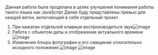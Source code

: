 Данная работа была проделана в целях улучшения понимания работы такого языка как JavaScript
Далее буду представлены превью для каждой ветки, включающей в себя отдельный проект
1) При нажатии отдельной клавиши воспроизводиться звук![image](https://github.com/Shkirenkoroma/vanillaJS/assets/61347452/08fc64a8-0e1e-420f-a066-32f212ec63ca)
2) Работа с объектом даты и отображение актуального времени ![image](https://github.com/Shkirenkoroma/vanillaJS/assets/61347452/32239521-4eb0-4a3b-94f1-2e52f69539f2)
3) Изменение блюра фотографии и его смещение относительно исходного положения ![image](https://github.com/Shkirenkoroma/vanillaJS/assets/61347452/ba369fb4-2c8b-4d1f-8c87-74ecd28ba8d6)
![image](https://github.com/Shkirenkoroma/vanillaJS/assets/61347452/5d999082-dfbc-4f39-9ba5-87fc5335e2a2)






